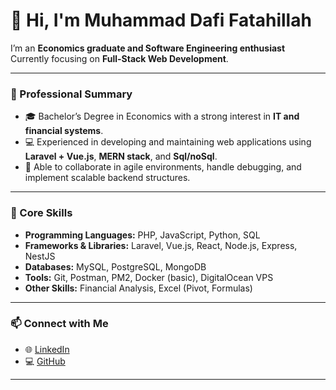 # 👋 Hi, I'm Muhammad Dafi Fatahillah

I’m an **Economics graduate and Software Engineering enthusiast** 
Currently focusing on **Full-Stack Web Development**.

---

### 💼 Professional Summary
- 🎓 Bachelor’s Degree in Economics with a strong interest in **IT and financial systems**.  
- 💻 Experienced in developing and maintaining web applications using **Laravel + Vue.js**, **MERN stack**, and **Sql/noSql**.  
- 🧩 Able to collaborate in agile environments, handle debugging, and implement scalable backend structures. 

---

### 🧠 Core Skills
- **Programming Languages:** PHP, JavaScript, Python, SQL  
- **Frameworks & Libraries:** Laravel, Vue.js, React, Node.js, Express, NestJS  
- **Databases:** MySQL, PostgreSQL, MongoDB  
- **Tools:** Git, Postman, PM2, Docker (basic), DigitalOcean VPS  
- **Other Skills:** Financial Analysis, Excel (Pivot, Formulas) 

---


### 📫 Connect with Me
- 🌐 [LinkedIn](https://www.linkedin.com/in/muhammad-dafi-fatahillah-0325b0318)  
- 💻 [GitHub](https://github.com/mdafithl)  

---


